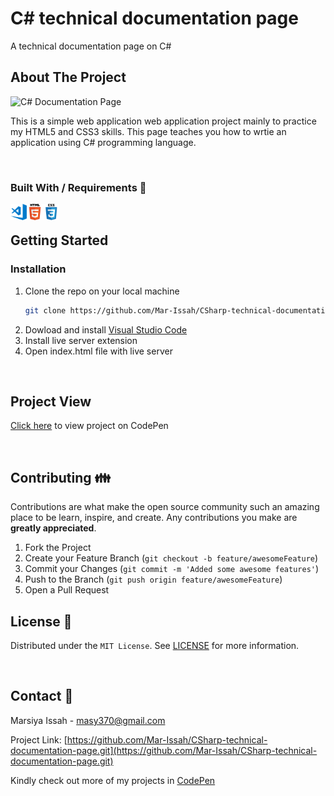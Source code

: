 # C\# technical documentation page
A technical documentation page on C#

## About The Project

![C# Documentation Page](https://res.cloudinary.com/dytnpjxrd/image/upload/v1617069577/My%20Website%20Projects/C_aeyuuw.png)

This is a simple web application web application project mainly to practice my HTML5 and CSS3 skills. This page teaches you how to wrtie an application using C# programming language.

<br>

### Built With / Requirements :construction_worker:
<img align="left" alt="Visual Studio Code" width="26px" src="https://raw.githubusercontent.com/github/explore/80688e429a7d4ef2fca1e82350fe8e3517d3494d/topics/visual-studio-code/visual-studio-code.png" />
<img align="left" alt="HTML5" width="26px" src="https://raw.githubusercontent.com/github/explore/80688e429a7d4ef2fca1e82350fe8e3517d3494d/topics/html/html.png" />
<img align="left" alt="CSS3" width="26px" src="https://raw.githubusercontent.com/github/explore/80688e429a7d4ef2fca1e82350fe8e3517d3494d/topics/css/css.png" />


<br>

<!-- GETTING STARTED -->

## Getting Started

### Installation

1. Clone the repo on your local machine
   ```sh
   git clone https://github.com/Mar-Issah/CSharp-technical-documentation-page.git
   ```
2. Dowload and install [Visual Studio Code](https://code.visualstudio.com/)
3. Install live server extension
4. Open index.html file with live server


<br>

<!-- USAGE EXAMPLES -->

## Project View

[Click here](https://codepen.io/marsiya-issah/full/MWjwbEN) to view project on CodePen


<br>
<!-- CONTRIBUTING -->

## Contributing :family:

Contributions are what make the open source community such an amazing place to be learn, inspire, and create. Any contributions you make are **greatly appreciated**.

1. Fork the Project
2. Create your Feature Branch (`git checkout -b feature/awesomeFeature`)
3. Commit your Changes (`git commit -m 'Added some awesome features'`)
4. Push to the Branch (`git push origin feature/awesomeFeature`)
5. Open a Pull Request
   <br>

<!-- LICENSE -->

## License :page_facing_up:

Distributed under the `MIT License`. See [LICENSE](https://choosealicense.com/licenses/mit/) for more information.

<!-- CONTACT -->

<br>

## Contact :e-mail:

Marsiya Issah - masy370@gmail.com

Project Link: [https://github.com/Mar-Issah/CSharp-technical-documentation-page.git](https://github.com/Mar-Issah/CSharp-technical-documentation-page.git)

Kindly check out more of my projects in [CodePen](https://codepen.io/your-work/)


